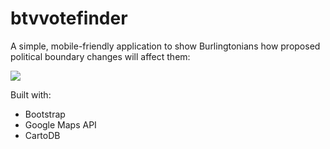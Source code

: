 btvvotefinder
=============

A simple, mobile-friendly application to show Burlingtonians how proposed political boundary changes will affect them:

<img src="http://farm8.staticflickr.com/7328/11895358466_e9a4372125_z.jpg"/>

Built with:
* Bootstrap
* Google Maps API
* CartoDB
